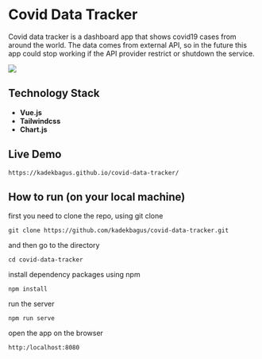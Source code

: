 # Covid Data Tracker
Covid data tracker is a dashboard app that shows covid19 cases from around the world. The data comes from external API, so in the future this app could stop working if the API provider restrict or shutdown the service.

<img src="https://user-images.githubusercontent.com/9412349/155651923-3ed26573-6ed6-4ba6-8a64-7fbaaa65a929.png">

## Technology Stack
- **Vue.js** 
- **Tailwindcss**
- **Chart.js**

## Live Demo
```
https://kadekbagus.github.io/covid-data-tracker/
```

## How to run (on your local machine)
first you need to clone the repo, using git clone
```
git clone https://github.com/kadekbagus/covid-data-tracker.git
```

and then go to the directory
```
cd covid-data-tracker
```

install dependency packages using npm
```
npm install
```
run the server
```
npm run serve
```
open the app on the browser
```
http:/localhost:8080
```
